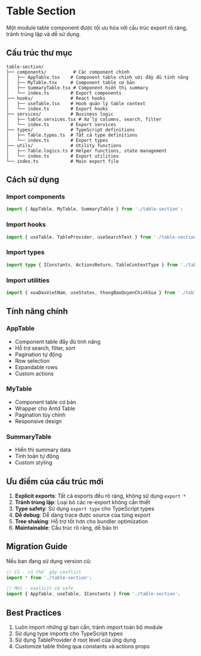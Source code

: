 # Table Section

Một module table component được tối ưu hóa với cấu trúc export rõ ràng, tránh trùng lặp và dễ sử dụng.

## Cấu trúc thư mục

```
table-section/
├── components/          # Các component chính
│   ├── AppTable.tsx    # Component table chính với đầy đủ tính năng
│   ├── MyTable.tsx     # Component table cơ bản
│   ├── SummaryTable.tsx # Component hiển thị summary
│   └── index.ts        # Export components
├── hooks/              # React hooks
│   ├── useTable.tsx    # Hook quản lý table context
│   └── index.ts        # Export hooks
├── services/           # Business logic
│   ├── table.services.tsx # Xử lý columns, search, filter
│   └── index.ts        # Export services
├── types/              # TypeScript definitions
│   ├── Table.types.ts  # Tất cả type definitions
│   └── index.ts        # Export types
├── utils/              # Utility functions
│   ├── Table.logics.ts # Helper functions, state management
│   └── index.ts        # Export utilities
└── index.ts            # Main export file
```

## Cách sử dụng

### Import components
```typescript
import { AppTable, MyTable, SummaryTable } from './table-section';
```

### Import hooks
```typescript
import { useTable, TableProvider, useSearchText } from './table-section';
```

### Import types
```typescript
import type { IConstants, ActionsReturn, TableContextType } from './table-section';
```

### Import utilities
```typescript
import { xoaDauVietNam, useStates, thongBaoQuyenChinhSua } from './table-section';
```

## Tính năng chính

### AppTable
- Component table đầy đủ tính năng
- Hỗ trợ search, filter, sort
- Pagination tự động
- Row selection
- Expandable rows
- Custom actions

### MyTable
- Component table cơ bản
- Wrapper cho Antd Table
- Pagination tùy chỉnh
- Responsive design

### SummaryTable
- Hiển thị summary data
- Tính toán tự động
- Custom styling

## Ưu điểm của cấu trúc mới

1. **Explicit exports**: Tất cả exports đều rõ ràng, không sử dụng `export *`
2. **Tránh trùng lặp**: Loại bỏ các re-export không cần thiết
3. **Type safety**: Sử dụng `export type` cho TypeScript types
4. **Dễ debug**: Dễ dàng trace được source của từng export
5. **Tree shaking**: Hỗ trợ tốt hơn cho bundler optimization
6. **Maintainable**: Cấu trúc rõ ràng, dễ bảo trì

## Migration Guide

Nếu bạn đang sử dụng version cũ:

```typescript
// Cũ - có thể gây conflict
import * from './table-section';

// Mới - explicit và safe
import { AppTable, useTable, IConstants } from './table-section';
```

## Best Practices

1. Luôn import những gì bạn cần, tránh import toàn bộ module
2. Sử dụng type imports cho TypeScript types
3. Sử dụng TableProvider ở root level của ứng dụng
4. Customize table thông qua constants và actions props